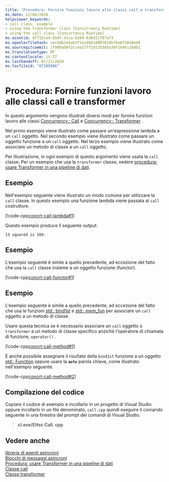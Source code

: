 ```yaml
---
title: 'Procedura: Fornire funzioni lavoro alle classi call e transformer'
ms.date: 11/04/2016
helpviewer_keywords:
- call class, example
- using the transformer class [Concurrency Runtime]
- using the call class [Concurrency Runtime]
ms.assetid: df715ce4-8507-41ca-b204-636d11707a73
ms.openlocfilehash: cecb8b2e6ab3f3ac8b010007018b76e6f58e0ed8
ms.sourcegitcommit: 1f009ab0f2cc4a177f2d1353d5a38f164612bdb1
ms.translationtype: MT
ms.contentlocale: it-IT
ms.lasthandoff: 07/27/2020
ms.locfileid: "87205886"
---
```

# <a name="how-to-provide-work-functions-to-the-call-and-transformer-classes"></a>Procedura: Fornire funzioni lavoro alle classi call e transformer

In questo argomento vengono illustrati diversi modi per fornire funzioni lavoro alle classi [Concurrency:: Call](../../parallel/concrt/reference/call-class.md) e [Concurrency:: Transformer](../../parallel/concrt/reference/transformer-class.md) .

Nel primo esempio viene illustrato come passare un'espressione lambda a un `call` oggetto. Nel secondo esempio viene illustrato come passare un oggetto funzione a un `call` oggetto. Nel terzo esempio viene illustrato come associare un metodo di classe a un `call` oggetto.

Per illustrazione, in ogni esempio di questo argomento viene usata la `call` classe. Per un esempio che usa la `transformer` classe, vedere [procedura: usare Transformer in una pipeline di dati](../../parallel/concrt/how-to-use-transformer-in-a-data-pipeline.md).

## <a name="example"></a>Esempio

Nell'esempio seguente viene illustrato un modo comune per utilizzare la `call` classe. In questo esempio una funzione lambda viene passata al `call` costruttore.

[!code-cpp[concrt-call-lambda#1](../../parallel/concrt/codesnippet/cpp/how-to-provide-work-functions-to-the-call-and-transformer-classes_1.cpp)]

Questo esempio produce il seguente output:

```Output
13 squared is 169.
```

## <a name="example"></a>Esempio

L'esempio seguente è simile a quello precedente, ad eccezione del fatto che usa la `call` classe insieme a un oggetto funzione (functor).

[!code-cpp[concrt-call-functor#1](../../parallel/concrt/codesnippet/cpp/how-to-provide-work-functions-to-the-call-and-transformer-classes_2.cpp)]

## <a name="example"></a>Esempio

L'esempio seguente è simile a quello precedente, ad eccezione del fatto che usa le funzioni [std:: bind1st](../../standard-library/functional-functions.md#bind1st) e [std:: mem_fun](../../standard-library/functional-functions.md#mem_fun) per associare un `call` oggetto a un metodo di classe.

Usare questa tecnica se è necessario associare un `call` oggetto o `transformer` a un metodo di classe specifico anziché l'operatore di chiamata di funzione, `operator()` .

[!code-cpp[concrt-call-method#1](../../parallel/concrt/codesnippet/cpp/how-to-provide-work-functions-to-the-call-and-transformer-classes_3.cpp)]

È anche possibile assegnare il risultato della `bind1st` funzione a un oggetto [std:: Function](../../standard-library/function-class.md) oppure usare la **`auto`** parola chiave, come illustrato nell'esempio seguente.

[!code-cpp[concrt-call-method#2](../../parallel/concrt/codesnippet/cpp/how-to-provide-work-functions-to-the-call-and-transformer-classes_4.cpp)]

## <a name="compiling-the-code"></a>Compilazione del codice

Copiare il codice di esempio e incollarlo in un progetto di Visual Studio oppure incollarlo in un file denominato, `call.cpp` quindi eseguire il comando seguente in una finestra del prompt dei comandi di Visual Studio.

> **cl.exe/EHsc Call. cpp**

## <a name="see-also"></a>Vedere anche

[libreria di agenti asincroni](../../parallel/concrt/asynchronous-agents-library.md)<br/>
[Blocchi di messaggi asincroni](../../parallel/concrt/asynchronous-message-blocks.md)<br/>
[Procedura: usare Transformer in una pipeline di dati](../../parallel/concrt/how-to-use-transformer-in-a-data-pipeline.md)<br/>
[Classe call](../../parallel/concrt/reference/call-class.md)<br/>
[Classe transformer](../../parallel/concrt/reference/transformer-class.md)
